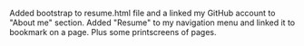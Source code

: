 Added  bootstrap to resume.html file and a linked my GitHub account to "About me" section. Added "Resume" to my navigation menu and linked it to bookmark on a page. Plus some printscreens of pages.
